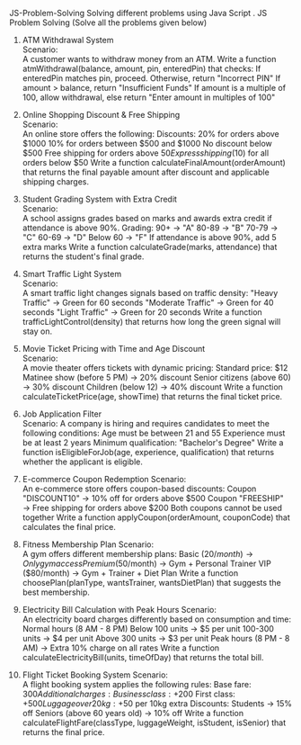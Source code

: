 JS-Problem-Solving
Solving different problems using Java Script . JS Problem Solving (Solve all the problems given below)

1. ATM Withdrawal System  
Scenario:  
A customer wants to withdraw money from an ATM. Write a function atmWithdrawal(balance, amount, pin, enteredPin) that checks:
If enteredPin matches pin, proceed. Otherwise, return "Incorrect PIN"
If amount > balance, return "Insufficient Funds"
If amount is a multiple of 100, allow withdrawal, else return "Enter amount in multiples of 100"

2. Online Shopping Discount & Free Shipping  
Scenario:  
An online store offers the following:
Discounts:
20% for orders above $1000
10% for orders between $500 and $1000
No discount below $500
Free shipping for orders above $50
Express shipping ($10) for all orders below $50
Write a function calculateFinalAmount(orderAmount) that returns the final payable amount after discount and applicable shipping charges.

3. Student Grading System with Extra Credit  
Scenario:  
A school assigns grades based on marks and awards extra credit if attendance is above 90%.
Grading:
90+ → "A"
80-89 → "B"
70-79 → "C"
60-69 → "D"
Below 60 → "F"
If attendance is above 90%, add 5 extra marks
Write a function calculateGrade(marks, attendance) that returns the student's final grade.

4. Smart Traffic Light System   
Scenario:  
A smart traffic light changes signals based on traffic density:
"Heavy Traffic" → Green for 60 seconds
"Moderate Traffic" → Green for 40 seconds
"Light Traffic" → Green for 20 seconds
Write a function trafficLightControl(density) that returns how long the green signal will stay on.

5. Movie Ticket Pricing with Time and Age Discount   
Scenario:  
A movie theater offers tickets with dynamic pricing:
Standard price: $12
Matinee show (before 5 PM) → 20% discount
Senior citizens (above 60) → 30% discount
Children (below 12) → 40% discount
Write a function calculateTicketPrice(age, showTime) that returns the final ticket price.

6. Job Application Filter  
Scenario: 
A company is hiring and requires candidates to meet the following conditions:
Age must be between 21 and 55
Experience must be at least 2 years
Minimum qualification: "Bachelor's Degree"
Write a function isEligibleForJob(age, experience, qualification) that returns whether the applicant is eligible.

7. E-commerce Coupon Redemption 
Scenario:  
An e-commerce store offers coupon-based discounts:
Coupon "DISCOUNT10" → 10% off for orders above $500
Coupon "FREESHIP" → Free shipping for orders above $200
Both coupons cannot be used together
Write a function applyCoupon(orderAmount, couponCode) that calculates the final price.

8. Fitness Membership Plan 
Scenario:  
A gym offers different membership plans:
Basic ($20/month) → Only gym access
Premium ($50/month) → Gym + Personal Trainer
VIP ($80/month) → Gym + Trainer + Diet Plan
Write a function choosePlan(planType, wantsTrainer, wantsDietPlan) that suggests the best membership.

9. Electricity Bill Calculation with Peak Hours 
Scenario:  
An electricity board charges differently based on consumption and time:
Normal hours (8 AM - 8 PM)
Below 100 units → $5 per unit
100-300 units → $4 per unit
Above 300 units → $3 per unit
Peak hours (8 PM - 8 AM) → Extra 10% charge on all rates
Write a function calculateElectricityBill(units, timeOfDay) that returns the total bill.

10. Flight Ticket Booking System 
Scenario:  
A flight booking system applies the following rules:
Base fare: $300
Additional charges:
Business class: +$200
First class: +$500
Luggage over 20kg: +$50 per 10kg extra
Discounts:
Students → 15% off
Seniors (above 60 years old) → 10% off
Write a function calculateFlightFare(classType, luggageWeight, isStudent, isSenior) that returns the final price.


